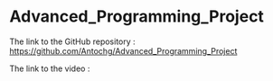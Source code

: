 # Advanced_Programming_Project

The link to the GitHub repository : https://github.com/Antochg/Advanced_Programming_Project

The link to the video : 
